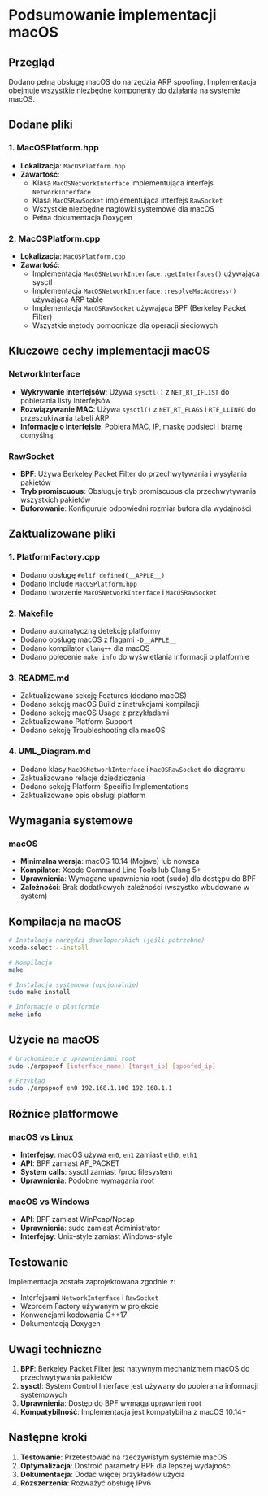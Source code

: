 # Podsumowanie implementacji macOS

## Przegląd

Dodano pełną obsługę macOS do narzędzia ARP spoofing. Implementacja obejmuje wszystkie niezbędne komponenty do działania na systemie macOS.

## Dodane pliki

### 1. MacOSPlatform.hpp
- **Lokalizacja**: `MacOSPlatform.hpp`
- **Zawartość**: 
  - Klasa `MacOSNetworkInterface` implementująca interfejs `NetworkInterface`
  - Klasa `MacOSRawSocket` implementująca interfejs `RawSocket`
  - Wszystkie niezbędne nagłówki systemowe dla macOS
  - Pełna dokumentacja Doxygen

### 2. MacOSPlatform.cpp
- **Lokalizacja**: `MacOSPlatform.cpp`
- **Zawartość**:
  - Implementacja `MacOSNetworkInterface::getInterfaces()` używająca sysctl
  - Implementacja `MacOSNetworkInterface::resolveMacAddress()` używająca ARP table
  - Implementacja `MacOSRawSocket` używająca BPF (Berkeley Packet Filter)
  - Wszystkie metody pomocnicze dla operacji sieciowych

## Kluczowe cechy implementacji macOS

### NetworkInterface
- **Wykrywanie interfejsów**: Używa `sysctl()` z `NET_RT_IFLIST` do pobierania listy interfejsów
- **Rozwiązywanie MAC**: Używa `sysctl()` z `NET_RT_FLAGS` i `RTF_LLINFO` do przeszukiwania tabeli ARP
- **Informacje o interfejsie**: Pobiera MAC, IP, maskę podsieci i bramę domyślną

### RawSocket
- **BPF**: Używa Berkeley Packet Filter do przechwytywania i wysyłania pakietów
- **Tryb promiscuous**: Obsługuje tryb promiscuous dla przechwytywania wszystkich pakietów
- **Buforowanie**: Konfiguruje odpowiedni rozmiar bufora dla wydajności

## Zaktualizowane pliki

### 1. PlatformFactory.cpp
- Dodano obsługę `#elif defined(__APPLE__)`
- Dodano include `MacOSPlatform.hpp`
- Dodano tworzenie `MacOSNetworkInterface` i `MacOSRawSocket`

### 2. Makefile
- Dodano automatyczną detekcję platformy
- Dodano obsługę macOS z flagami `-D__APPLE__`
- Dodano kompilator `clang++` dla macOS
- Dodano polecenie `make info` do wyświetlania informacji o platformie

### 3. README.md
- Zaktualizowano sekcję Features (dodano macOS)
- Dodano sekcję macOS Build z instrukcjami kompilacji
- Dodano sekcję macOS Usage z przykładami
- Zaktualizowano Platform Support
- Dodano sekcję Troubleshooting dla macOS

### 4. UML_Diagram.md
- Dodano klasy `MacOSNetworkInterface` i `MacOSRawSocket` do diagramu
- Zaktualizowano relacje dziedziczenia
- Dodano sekcję Platform-Specific Implementations
- Zaktualizowano opis obsługi platform

## Wymagania systemowe

### macOS
- **Minimalna wersja**: macOS 10.14 (Mojave) lub nowsza
- **Kompilator**: Xcode Command Line Tools lub Clang 5+
- **Uprawnienia**: Wymagane uprawnienia root (sudo) dla dostępu do BPF
- **Zależności**: Brak dodatkowych zależności (wszystko wbudowane w system)

## Kompilacja na macOS

```bash
# Instalacja narzędzi deweloperskich (jeśli potrzebne)
xcode-select --install

# Kompilacja
make

# Instalacja systemowa (opcjonalnie)
sudo make install

# Informacje o platformie
make info
```

## Użycie na macOS

```bash
# Uruchomienie z uprawnieniami root
sudo ./arpspoof [interface_name] [target_ip] [spoofed_ip]

# Przykład
sudo ./arpspoof en0 192.168.1.100 192.168.1.1
```

## Różnice platformowe

### macOS vs Linux
- **Interfejsy**: macOS używa `en0`, `en1` zamiast `eth0`, `eth1`
- **API**: BPF zamiast AF_PACKET
- **System calls**: sysctl zamiast /proc filesystem
- **Uprawnienia**: Podobne wymagania root

### macOS vs Windows
- **API**: BPF zamiast WinPcap/Npcap
- **Uprawnienia**: sudo zamiast Administrator
- **Interfejsy**: Unix-style zamiast Windows-style

## Testowanie

Implementacja została zaprojektowana zgodnie z:
- Interfejsami `NetworkInterface` i `RawSocket`
- Wzorcem Factory używanym w projekcie
- Konwencjami kodowania C++17
- Dokumentacją Doxygen

## Uwagi techniczne

1. **BPF**: Berkeley Packet Filter jest natywnym mechanizmem macOS do przechwytywania pakietów
2. **sysctl**: System Control Interface jest używany do pobierania informacji systemowych
3. **Uprawnienia**: Dostęp do BPF wymaga uprawnień root
4. **Kompatybilność**: Implementacja jest kompatybilna z macOS 10.14+

## Następne kroki

1. **Testowanie**: Przetestować na rzeczywistym systemie macOS
2. **Optymalizacja**: Dostroić parametry BPF dla lepszej wydajności
3. **Dokumentacja**: Dodać więcej przykładów użycia
4. **Rozszerzenia**: Rozważyć obsługę IPv6 